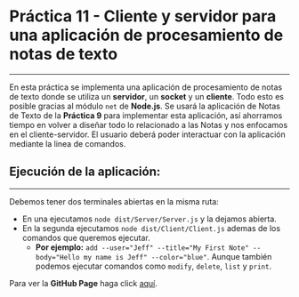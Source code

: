 # Práctica 11 - Cliente y servidor para una aplicación de procesamiento de notas de texto
---
En esta práctica se implementa una aplicación de procesamiento de notas de texto donde se utiliza un **servidor**, un **socket** y un **cliente**. Todo esto es posible gracias al módulo `net` de **Node.js**. Se usará la aplicación de Notas de Texto de la **Práctica 9** para implementar esta aplicación, así ahorramos tiempo en volver a diseñar todo lo relacionado a las Notas y nos enfocamos en el cliente-servidor. El usuario deberá poder interactuar con la aplicación mediante la linea de comandos.

## Ejecución de la aplicación:
---
Debemos tener dos terminales abiertas en la misma ruta:
* En una ejecutamos `node dist/Server/Server.js` y la dejamos abierta.
* En la segunda ejecutamos `node dist/Client/Client.js` ademas de los comandos que queremos ejecutar.
  * **Por ejemplo:** `add --user="Jeff" --title="My First Note" --body="Hello my name is Jeff" --color="blue"`. Aunque también podemos ejecutar comandos como `modify`, `delete`, `list` y `print`.

Para ver la **GitHub Page** haga click [aquí]().